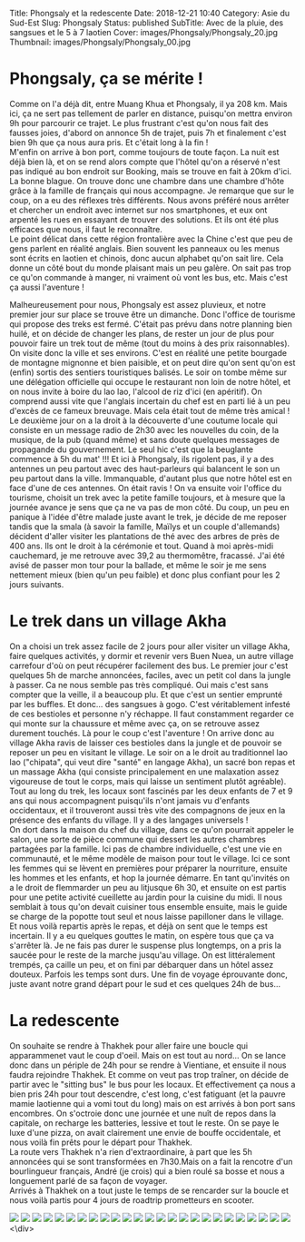 Title: Phongsaly et la redescente
Date: 2018-12-21 10:40
Category: Asie du Sud-Est
Slug: Phongsaly
Status: published
SubTitle: Avec de la pluie, des sangsues et le 5 à 7 laotien
Cover: images/Phongsaly/Phongsaly_20.jpg
Thumbnail: images/Phongsaly/Phongsaly_00.jpg

# Phongsaly, ça se mérite !
Comme on l'a déjà dit, entre Muang Khua et Phongsaly, il ya 208 km. Mais ici, ça ne sert pas tellement de parler en distance, puisqu'on mettra environ 9h pour parcourir ce trajet. Le plus frustrant c'est qu'on nous fait des fausses joies, d'abord on annonce 5h de trajet, puis 7h et finalement c'est bien 9h que ça nous aura pris. Et c'était long à la fin !  
M'enfin on arrive à bon port, comme toujours de toute façon. La nuit est déjà bien là, et on se rend alors compte que l'hôtel qu'on a réservé n'est pas indiqué au bon endroit sur Booking, mais se trouve en fait à 20km d'ici. La bonne blague. On trouve donc une chambre dans une chambre d'hôte grâce à la famille de français qui nous accompagne. Je remarque que sur le coup, on a eu des réflexes très différents. Nous avons préféré nous arrêter et chercher un endroit avec internet sur nos smartphones, et eux ont arpenté les rues en essayant de trouver des solutions. Et ils ont été plus efficaces que nous, il faut le reconnaître.  
Le point délicat dans cette région frontalière avec la Chine c'est que peu de gens parlent en réalité anglais. Bien souvent les panneaux ou les menus sont écrits en laotien et chinois, donc aucun alphabet qu'on sait lire. Cela donne un côté bout du monde plaisant mais un peu galère. On sait pas trop ce qu'on commande à manger, ni vraiment où vont les bus, etc. Mais c'est ça aussi l'aventure !

Malheureusement pour nous, Phongsaly est assez pluvieux, et notre premier jour sur place se trouve être un dimanche. Donc l'office de tourisme qui propose des treks est fermé. C'était pas prévu dans notre planning bien huilé, et on décide de changer les plans, de rester un jour de plus pour pouvoir faire un trek tout de même (tout du moins à des prix raisonnables). On visite donc la ville et ses environs. C'est en réalité une petite bourgade de montagne mignonne et bien paisible, et on peut dire qu'on sent qu'on est (enfin) sortis des sentiers touristiques balisés. Le soir on tombe même sur une délégation officielle qui occupe le restaurant non loin de notre hôtel, et on nous invite à boire du lao lao, l'alcool de riz d'ici (en apéritif). On comprend aussi vite que l'anglais incertain du chef est en parti lié à un peu d'excès de ce fameux breuvage. Mais cela était tout de même très amical !  
Le deuxième jour on a la droit à la découverte d'une coutume locale qui consiste en un message radio de 2h30 avec les nouvelles du coin, de la musique, de la pub (quand même) et sans doute quelques messages de propagande du gouvernement. Le seul hic c'est que la beuglante commence à 5h du mat' !!! Et ici à Phongsaly, ils rigolent pas, il y a des antennes un peu partout avec des haut-parleurs qui balancent le son un peu partout dans la ville. Immanquable, d'autant plus que notre hôtel est en face d'une de ces antennes. On était ravis ! On va ensuite voir l'office du tourisme, choisit un trek avec la petite famille toujours, et à mesure que la journée avance je sens que ça ne va pas de mon côté. Du coup, un peu en panique à l'idée d'être malade juste avant le trek, je décide de me reposer tandis que la smala (à savoir la famille, Maïlys et un couple d'allemands) décident d'aller visiter les plantations de thé avec des arbres de près de 400 ans. Ils ont le droit à la cérémonie et tout. Quand à moi après-midi cauchemard, je me retrouve avec 39,2 au thermomêtre, fracassé. J'ai été avisé de passer mon tour pour la ballade, et même le soir je me sens nettement mieux (bien qu'un peu faible) et donc plus confiant pour les 2 jours suivants.

# Le trek dans un village Akha
On a choisi un trek assez facile de 2 jours pour aller visiter un village Akha, faire quelques activités, y dormir et revenir vers Buen Nuea, un autre village carrefour d'où on peut récupérer facilement des bus. Le premier jour c'est quelques 5h de marche annoncées, faciles, avec un petit col dans la jungle à passer. Ca ne nous semble pas très compliqué. Oui mais c'est sans compter que la veille, il a beaucoup plu. Et que c'est un sentier emprunté par les buffles. Et donc... des sangsues à gogo.  C'est véritablement infesté de ces bestioles et personne n'y réchappe. Il faut constamment regarder ce qui monte sur la chaussure et même avec ça, on se retrouve assez durement touchés. Là pour le coup c'est l'aventure ! On arrive donc au village Akha ravis de laisser ces bestioles dans la jungle et de pouvoir se reposer un peu en visitant le village. Le soir on a le droit au traditionnel lao lao ("chipata", qui veut dire "santé" en langage Akha), un sacré bon repas et un massage Akha (qui consiste principalement en une malaxation assez vigoureuse de tout le corps, mais qui laisse un sentiment plutôt agréable). Tout au long du trek, les locaux sont fascinés par les deux enfants de 7 et 9 ans qui nous accompagnent puisqu'ils n'ont jamais vu d'enfants occidentaux, et il trouveront aussi très vite des compagnons de jeux en la présence des enfants du village. Il y a des langages universels !  
On dort dans la maison du chef du village, dans ce qu'on pourrait appeler le salon, une sorte de pièce commune qui dessert les autres chambres partagées par la famille. Ici pas de chambre individuelle, c'est une vie en communauté, et le même modèle de maison pour tout le village. Ici ce sont les femmes qui se lèvent en premières pour préparer la nourriture, ensuite les hommes et les enfants, et hop la journée démarre. En tant qu'invités on a le droit de flemmarder un peu au litjusque 6h 30, et ensuite on est partis pour une petite activité cueillette au jardin pour la cuisine du midi. Il nous semblait à tous qu'on devait cuisiner tous ensemble ensuite, mais le guide se charge de la popotte tout seul et nous laisse papilloner dans le village.  
Et nous voilà repartis après le repas, et déjà on sent que le temps est incertain. Il y a eu quelques gouttes le matin, on espère tous que ça va s'arrêter là. Je ne fais pas durer le suspense plus longtemps, on a pris la saucée pour le reste de la marche jusqu'au village. On est littéralement trempés, ça caille un peu, et on fini par débarquer dans un hôtel assez douteux. Parfois les temps sont durs. Une fin de voyage éprouvante donc, juste avant notre grand départ pour le sud et ces quelques 24h de bus...

# La redescente
On souhaite se rendre à Thakhek pour aller faire une boucle qui apparammenet vaut le coup d'oeil. Mais on est tout au nord... On se lance donc dans un périple de 24h pour se rendre à Vientiane, et ensuite il nous faudra rejoindre Thakhek. Et comme on veut pas trop traîner, on décide de partir avec le "sitting bus" le bus pour les locaux. Et effectivement ça nous a bien pris 24h pour tout descendre, c'est long, c'est fatiguant (et la pauvre mamie laotienne qui a vomi tout du long) mais on est arrivés à bon port sans encombres. On s'octroie donc une journée et une nuît de repos dans la capitale, on recharge les batteries, lessive et tout le reste. On se paye le luxe d'une pizza, on avait clairement une envie de bouffe occidentale, et nous voilà fin prêts pour le départ pour Thakhek.  
La route vers Thakhek n'a rien d'extraordinaire, à part que les 5h annoncées qui se sont transformées en 7h30.Mais on a fait la rencotre d'un bourlingueur français, André (je crois) qui a bien roulé sa bosse et nous a longuement parlé de sa façon de voyager.  
Arrivés à Thakhek on a tout juste le temps de se rencarder sur la boucle et nous voilà partis pour 4 jours de roadtrip prometteurs en scooter.

<div class="galleria" style="margin:auto">
    <img src="images/Phongsaly/Phongsaly_00.jpg">
    <img src="images/Phongsaly/Phongsaly_01.jpg">
    <img src="images/Phongsaly/Phongsaly_02.jpg">
    <img src="images/Phongsaly/Phongsaly_03.jpg">
    <img src="images/Phongsaly/Phongsaly_04.jpg">
    <img src="images/Phongsaly/Phongsaly_05.jpg">
    <img src="images/Phongsaly/Phongsaly_06.jpg">
    <img src="images/Phongsaly/Phongsaly_07.jpg">
    <img src="images/Phongsaly/Phongsaly_08.jpg">
    <img src="images/Phongsaly/Phongsaly_09.jpg">
    <img src="images/Phongsaly/Phongsaly_10.jpg">
    <img src="images/Phongsaly/Phongsaly_11.jpg">
    <img src="images/Phongsaly/Phongsaly_12.jpg">
    <img src="images/Phongsaly/Phongsaly_13.jpg">
    <img src="images/Phongsaly/Phongsaly_14.jpg">
    <img src="images/Phongsaly/Phongsaly_15.jpg">
    <img src="images/Phongsaly/Phongsaly_16.jpg">
    <img src="images/Phongsaly/Phongsaly_17.jpg">
    <img src="images/Phongsaly/Phongsaly_18.jpg">
    <img src="images/Phongsaly/Phongsaly_19.jpg">
    <img src="images/Phongsaly/Phongsaly_20.jpg">
    <img src="images/Phongsaly/Phongsaly_21.jpg">
    <img src="images/Phongsaly/Phongsaly_22.jpg">
    <img src="images/Phongsaly/Phongsaly_23.jpg">
    <img src="images/Phongsaly/Phongsaly_24.jpg">
<\div>
<script>
	(function() { 
            Galleria.loadTheme('https://cdnjs.cloudflare.com/ajax/libs/galleria/1.5.7/themes/classic/galleria.classic.min.js');
            Galleria.run('.galleria');
        }());
</script>
